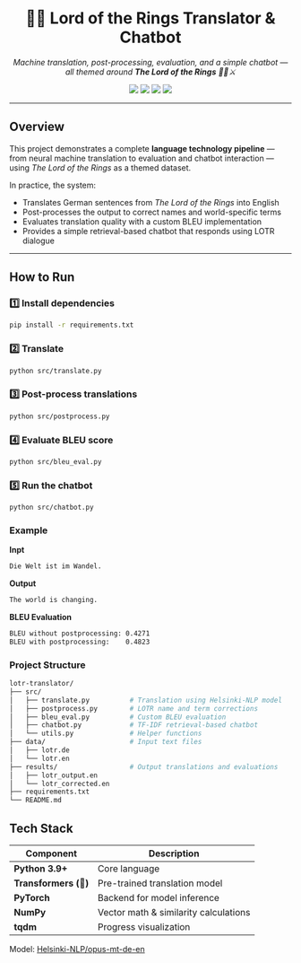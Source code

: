 <h1 align="center">🧙‍♂️ Lord of the Rings Translator & Chatbot</h1>

<p align="center">
  <em>Machine translation, post-processing, evaluation, and a simple chatbot — all themed around <strong>The Lord of the Rings</strong> 🧝‍♀️⚔️</em>
</p>

<p align="center">
  <a href="https://www.python.org/"><img src="https://img.shields.io/badge/Python-3.9+-blue.svg?style=flat-square&logo=python&logoColor=white"></a>
  <a href="https://huggingface.co/Helsinki-NLP/opus-mt-de-en"><img src="https://img.shields.io/badge/Model-Helsinki--NLP%2Fopus--mt--de--en-yellow.svg?style=flat-square&logo=huggingface&logoColor=white"></a>
  <img src="https://img.shields.io/badge/Transformers-🤗-orange.svg?style=flat-square">
  <img src="https://img.shields.io/badge/Torch-PyTorch-red.svg?style=flat-square&logo=pytorch&logoColor=white">
</p>

---

## Overview

This project demonstrates a complete **language technology pipeline** — from neural machine translation to evaluation and chatbot interaction — using _The Lord of the Rings_ as a themed dataset.

In practice, the system:

- Translates German sentences from _The Lord of the Rings_ into English
- Post-processes the output to correct names and world-specific terms
- Evaluates translation quality with a custom BLEU implementation
- Provides a simple retrieval-based chatbot that responds using LOTR dialogue

---

## How to Run

### 1️⃣ Install dependencies

```bash
pip install -r requirements.txt
```

### 2️⃣ Translate
```bash
python src/translate.py
```

### 3️⃣ Post-process translations
```bash
python src/postprocess.py
```

### 4️⃣ Evaluate BLEU score
```bash
python src/bleu_eval.py
```

### 5️⃣ Run the chatbot
```bash
python src/chatbot.py
```

### Example
**Inpt**
```txt
Die Welt ist im Wandel.
```
**Output**
```txt
The world is changing.
```
**BLEU Evaluation**
```txt
BLEU without postprocessing: 0.4271
BLEU with postprocessing:    0.4823
```
### Project Structure

```graphql
lotr-translator/
├── src/
│   ├── translate.py          # Translation using Helsinki-NLP model
│   ├── postprocess.py        # LOTR name and term corrections
│   ├── bleu_eval.py          # Custom BLEU evaluation
│   ├── chatbot.py            # TF-IDF retrieval-based chatbot
│   └── utils.py              # Helper functions
├── data/                     # Input text files
│   ├── lotr.de
│   └── lotr.en
├── results/                  # Output translations and evaluations
│   ├── lotr_output.en
│   └── lotr_corrected.en
├── requirements.txt
└── README.md
```

## Tech Stack
| Component             | Description                           |
| --------------------- | ------------------------------------- |
| **Python 3.9+**       | Core language                         |
| **Transformers (🤗)** | Pre-trained translation model         |
| **PyTorch**           | Backend for model inference           |
| **NumPy**             | Vector math & similarity calculations |
| **tqdm**              | Progress visualization                |

Model: [Helsinki-NLP/opus-mt-de-en](https://huggingface.co/Helsinki-NLP/opus-mt-de-en)
